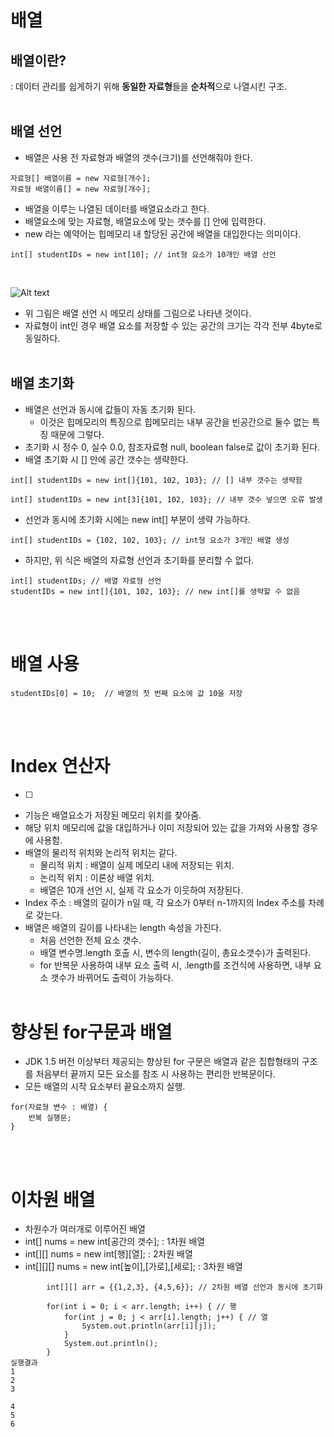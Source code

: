 # 배열
## 배열이란?
 : 데이터 관리를 쉽게하기 위해 <b>동일한 자료형</b>들을 <b>순차적</b>으로 나열시킨 구조.
<br><br>

## 배열 선언
- 배열은 사용 전 자료형과 배열의 갯수(크기)를 선언해줘야 한다.
```
자료형[] 배열이름 = new 자료형[개수];
자료형 배열이름[] = new 자료형[개수];
```
- 배열을 이루는 나열된 데이터를 배열요소라고 한다.
- 배열요소에 맞는 자료형, 배열요소에 맞는 갯수를 [] 안에 입력한다.
- new 라는 예약어는 힙메모리 내 할당된 공간에 배열을 대입한다는 의미이다.
```
int[] studentIDs = new int[10]; // int형 요소가 10개인 배열 선언
```
<br>

![Alt text](https://raw.githubusercontent.com/yonggyo1125/curriculum300H/main/1.JAVA%2884%EC%8B%9C%EA%B0%84%29/4%EC%9D%BC%EC%B0%A8%283h%29%20-%20%EB%B0%B0%EC%97%B4/images/%EB%B0%B0%EC%97%B4%EC%9D%98_%EA%B8%B8%EC%9D%B4.png)

- 위 그림은 배열 선언 시 메모리 상태를 그림으로 나타낸 것이다.
- 자료형이 int인 경우 배열 요소를 저장할 수 있는 공간의 크기는 각각 전부 4byte로 동일하다.
<br><br>

## 배열 초기화
- 배열은 선언과 동시에 값들이 자동 초기화 된다.
    - 이것은 힙메모리의 특징으로 힙메모리는 내부 공간을 빈공간으로 둘수 없는 특징 때문에 그렇다.
- 초기화 시 정수 0, 실수 0.0, 참조자료형 null, boolean false로 값이 초기화 된다.
- 배열 초기화 시 [] 안에 공간 갯수는 생략한다.
```
int[] studentIDs = new int[]{101, 102, 103}; // [] 내부 갯수는 생략함
```
```
int[] studentIDs = new int[3]{101, 102, 103}; // 내부 갯수 넣으면 오류 발생
```
- 선언과 동시에 초기화 시에는 new int[] 부분이 생략 가능하다.
```
int[] studentIDs = {102, 102, 103}; // int형 요소가 3개인 배열 생성
```
- 하지만, 위 식은 배열의 자료형 선언과 초기화를 분리할 수 없다.
```
int[] studentIDs; // 배열 자료형 선언
studentIDs = new int[]{101, 102, 103}; // new int[]를 생략할 수 없음
```
<br><br>

# 배열 사용
```
studentIDs[0] = 10;  // 배열의 첫 번째 요소에 값 10을 저장
```

<br><br>

# Index 연산자
- [ ]
- 기능은 배열요소가 저장된 메모리 위치를 찾아줌.
- 해당 위치 메모리에 값을 대입하거나 이미 저장되어 있는 값을 가져와 사용할 경우에 사용함.
- 배열의 물리적 위치와 논리적 위치는 같다.
    - 물리적 위치 : 배열이 실제 메모리 내에 저장되는 위치.
    - 논리적 위치 : 이론상 배열 위치.
    - 배열은 10개 선언 시, 실제 각 요소가 이웃하여 저장된다.
- Index 주소 : 배열의 길이가 n일 때, 각 요소가 0부터 n-1까지의 Index 주소를 차례로 갖는다.
- 배열은 배열의 길이를 나타내는 length 속성을 가진다.
    - 처음 선언한 전체 요소 갯수.
    - 배열 변수명.length 호출 시, 변수의 length(길이, 총요소갯수)가 출력된다.
    - for 반복문 사용하여 내부 요소 출력 시, .length를 조건식에 사용하면, 내부 요소 갯수가 바뀌어도
      출력이 가능하다.
<br><br>

# 향상된 for구문과 배열
- JDK 1.5 버전 이상부터 제공되는 향상된 for 구문은 배열과 같은 집합형태의 구조를 처음부터 끝까지 모든
  요소를 참조 시 사용하는 편리한 반복문이다.
- 모든 배열의 시작 요소부터 끝요소까지 실행.
```
for(자료형 변수 : 배열) {
	반복 실행문;
}
```
<br><br>

# 이차원 배열
- 차원수가 여러개로 이루어진 배열
- int[] nums = new int[공간의 갯수]; : 1차원 배열
- int[][] nums = new int[행][열]; : 2차원 배열
- int[][][] nums = new int[높이],[가로],[세로]; : 3차원 배열
```
		int[][] arr = {{1,2,3}, {4,5,6}}; // 2차원 배열 선언과 동시에 초기화
		
		for(int i = 0; i < arr.length; i++) { // 행 
			for(int j = 0; j < arr[i].length; j++) { // 열
				System.out.println(arr[i][j]);
			}
			System.out.println();
		}
실행결과
1
2
3

4
5
6
```